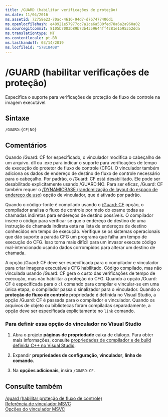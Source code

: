 ```yaml
---
title: /GUARD (habilitar verificações de proteção)
ms.date: 11/04/2016
ms.assetid: 72758e23-70ac-4616-94d7-d767477406d1
ms.openlocfilehash: e48921e57977cc7a1ca6a580fed78a6a2a960a02
ms.sourcegitcommit: 8105b7003b89b73b4359644ff4281e1595352dda
ms.translationtype: MT
ms.contentlocale: pt-BR
ms.lasthandoff: 03/14/2019
ms.locfileid: "57818408"
---
```

# <a name="guard-enable-guard-checks"></a>/GUARD (habilitar verificações de proteção)

Especifica o suporte para verificações de proteção de fluxo de controle na imagem executável.

## <a name="syntax"></a>Sintaxe

```
/GUARD:{CF|NO}
```

## <a name="remarks"></a>Comentários

Quando /Guard: CF for especificado, o vinculador modifica o cabeçalho de um arquivo. dll ou .exe para indicar o suporte para verificações de tempo de execução do protetor de fluxo de controle (CFG). O vinculador também adiciona os dados de endereço de destino de fluxo de controle necessário para o cabeçalho. Por padrão, o /Guard: CF está desabilitado. Ele pode ser desabilitado explicitamente usando /GUARD:NO. Para ser eficaz, /Guard: CF também requer o [/DYNAMICBASE (randomização de layout do espaço de endereço de uso)](dynamicbase-use-address-space-layout-randomization.md) opção de vinculador, que é ativado por padrão.

Quando o código-fonte é compilado usando o [/Guard: CF](guard-enable-control-flow-guard.md) opção, o compilador analisa o fluxo de controle por meio do exame todas as chamadas indiretas para endereços de destino possíveis. O compilador insere o código para verificar se que o endereço de destino de uma instrução de chamada indireta está na lista de endereços de destino conhecidos em tempo de execução. Verifique se os sistemas operacionais que dão suporte a parada CFG um programa que falha um tempo de execução do CFG. Isso torna mais difícil para um invasor execute código mal-intencionado usando dados corrompidos para alterar um destino de chamada.

A opção /Guard: CF deve ser especificada para o compilador e vinculador para criar imagens executáveis CFG habilitado. Código compilado, mas não vinculada usando /Guard: CF gera o custo das verificações de tempo de execução, mas não habilitar a proteção do CFG. Quando a opção /Guard: CF é especificada para o `cl` comando para compilar e vincular-se em uma única etapa, o compilador passa o sinalizador para o vinculador. Quando o **proteção de fluxo de controle** propriedade é definida no Visual Studio, a opção /Guard: CF é passada para o compilador e vinculador. Quando os arquivos de objeto ou bibliotecas foram compiladas separadamente, a opção deve ser especificada explicitamente no `link` comando.

### <a name="to-set-this-linker-option-in-visual-studio"></a>Para definir essa opção do vinculador no Visual Studio

1. Abra o projeto **páginas de propriedade** caixa de diálogo. Para obter mais informações, consulte [propriedades de compilador e de build definida C++ no Visual Studio](../working-with-project-properties.md).

1. Expandir **propriedades de configuração**, **vinculador**, **linha de comando**.

1. Na **opções adicionais**, insira `/GUARD:CF`.

## <a name="see-also"></a>Consulte também

[/guard (habilitar proteção de fluxo de controle)](guard-enable-control-flow-guard.md)<br/>
[Referência de vinculador MSVC](linking.md)<br/>
[Opções do vinculador MSVC](linker-options.md)
